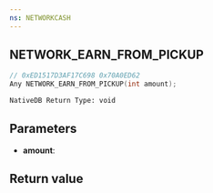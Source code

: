 ```yaml
---
ns: NETWORKCASH
---
```

## NETWORK_EARN_FROM_PICKUP

```c
// 0xED1517D3AF17C698 0x70A0ED62
Any NETWORK_EARN_FROM_PICKUP(int amount);
```

```
NativeDB Return Type: void
```

## Parameters
* **amount**: 

## Return value
